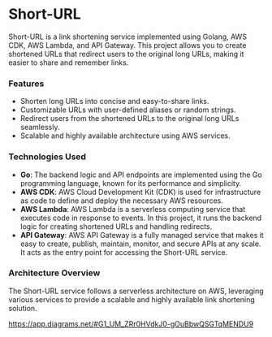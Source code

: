 # Short-URL


Short-URL is a link shortening service implemented using Golang, AWS CDK, AWS Lambda, and API Gateway. This project allows you to create shortened URLs that redirect users to the original long URLs, making it easier to share and remember links.




### Features
* Shorten long URLs into concise and easy-to-share links.
* Customizable URLs with user-defined aliases or random strings.
* Redirect users from the shortened URLs to the original long URLs seamlessly.
* Scalable and highly available architecture using AWS services.

### Technologies Used
* **Go**: The backend logic and API endpoints are implemented using the Go programming language, known for its performance and simplicity.
* **AWS CDK**: AWS Cloud Development Kit (CDK) is used for infrastructure as code to define and deploy the necessary AWS resources.
* **AWS Lambda**: AWS Lambda is a serverless computing service that executes code in response to events. In this project, it runs the backend logic for creating shortened URLs and handling redirects.
* **API Gateway**: AWS API Gateway is a fully managed service that makes it easy to create, publish, maintain, monitor, and secure APIs at any scale. It acts as the entry point for accessing the Short-URL service.

### Architecture Overview

The Short-URL service follows a serverless architecture on AWS, leveraging various services to provide a scalable and highly available link shortening solution.

https://app.diagrams.net/#G1_UM_ZRr0HVdkJ0-gOuBbwQSGTqMENDU9

